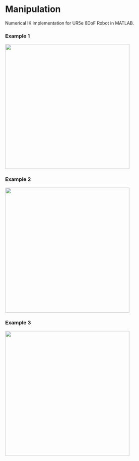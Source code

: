 # Manipulation
Numerical IK implementation for UR5e 6DoF Robot in MATLAB.

### Example 1
<img src="Results/UR5e_IK1.gif" width="400">

### Example 2
<img src="Results/UR5e_IK2.gif" width="400">

### Example 3
<img src="Results/UR5e_IK3.gif" width="400">
